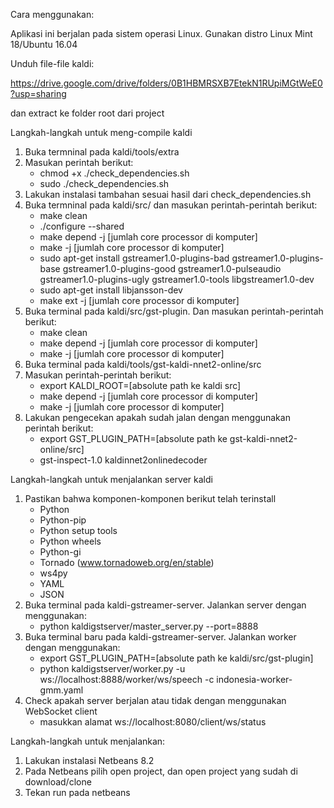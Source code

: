 Cara menggunakan:

Aplikasi ini berjalan pada sistem operasi Linux. Gunakan distro Linux Mint 18/Ubuntu 16.04

Unduh file-file kaldi:

https://drive.google.com/drive/folders/0B1HBMRSXB7EtekN1RUpiMGtWeE0?usp=sharing

dan extract ke folder root dari project


Langkah-langkah untuk meng-compile kaldi
1. Buka termninal pada kaldi/tools/extra
2. Masukan perintah berikut:
	- chmod +x ./check_dependencies.sh
	- sudo ./check_dependencies.sh
3. Lakukan instalasi tambahan sesuai hasil dari check_dependencies.sh
4. Buka termninal pada kaldi/src/ dan masukan perintah-perintah berikut:
	- make clean
	- ./configure --shared
	- make depend -j [jumlah core processor di komputer]
	- make -j [jumlah core processor di komputer]
	- sudo apt-get install gstreamer1.0-plugins-bad  gstreamer1.0-plugins-base gstreamer1.0-plugins-good  gstreamer1.0-pulseaudio  gstreamer1.0-plugins-ugly  gstreamer1.0-tools libgstreamer1.0-dev
	- sudo apt-get install libjansson-dev
	- make ext -j [jumlah core processor di komputer]
5. Buka terminal pada kaldi/src/gst-plugin. Dan masukan perintah-perintah berikut:
	- make clean
	- make depend -j [jumlah core processor di komputer]
	- make -j [jumlah core processor di komputer]
6. Buka terminal pada kaldi/tools/gst-kaldi-nnet2-online/src
7. Masukan perintah-perintah berikut:
	- export KALDI_ROOT=[absolute path ke kaldi src]
	- make depend -j [jumlah core processor di komputer]
	- make -j [jumlah core processor di komputer]
8. Lakukan pengecekan apakah sudah jalan dengan menggunakan perintah berikut:
	- export GST_PLUGIN_PATH=[absolute path ke gst-kaldi-nnet2-online/src]
	- gst-inspect-1.0 kaldinnet2onlinedecoder

Langkah-langkah untuk menjalankan server kaldi
1. Pastikan bahwa komponen-komponen berikut telah terinstall
	- Python
	- Python-pip
	- Python setup tools
	- Python wheels
	- Python-gi
	- Tornado (www.tornadoweb.org/en/stable)
	- ws4py
	- YAML
	- JSON
2. Buka terminal pada kaldi-gstreamer-server. Jalankan server dengan menggunakan:
	- python kaldigstserver/master_server.py --port=8888
3. Buka terminal baru pada kaldi-gstreamer-server. Jalankan worker dengan menggunakan:
	- export GST_PLUGIN_PATH=[absolute path ke kaldi/src/gst-plugin]
	- python kaldigstserver/worker.py -u ws://localhost:8888/worker/ws/speech -c indonesia-worker-gmm.yaml
4. Check apakah server berjalan atau tidak dengan menggunakan WebSocket client
	- masukkan alamat ws://localhost:8080/client/ws/status

Langkah-langkah untuk menjalankan:
1. Lakukan instalasi Netbeans 8.2
2. Pada Netbeans pilih open project, dan open project yang sudah di download/clone
3. Tekan run pada netbeans
